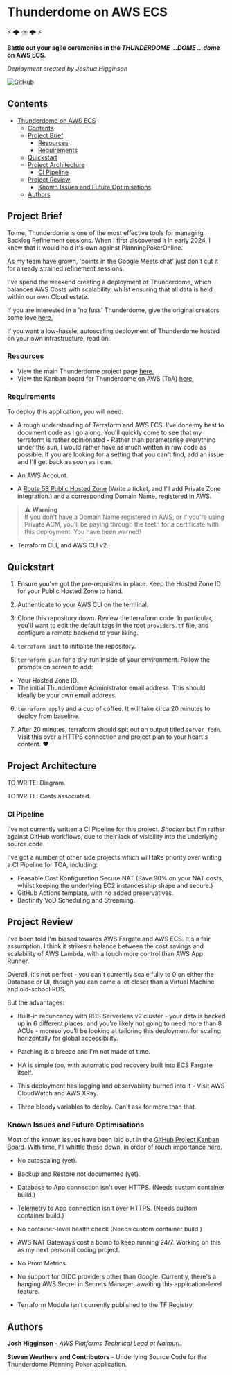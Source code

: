 [//]: # (Implicit Links Within Project)

[1]: https://thunderdome.dev/subscriptions/pricing   "Thunderdome Application Hosting"
[2]: https://github.com/StevenWeathers/thunderdome-planning-poker   "Thunderdome Source Code"
[3]: https://github.com/users/joshuahigginson1/projects/6/views/1   "TOA Kanban Board"
[4]: https://docs.aws.amazon.com/Route53/latest/DeveloperGuide/CreatingHostedZone.html "Creating a Public Hosted Zone"
[5]: https://docs.aws.amazon.com/Route53/latest/DeveloperGuide/domain-register.html "Registering a New Domain in AWS"

# Thunderdome on AWS ECS

⚡️ 🌩️ ⛈️ 🌩️ ⚡️

**Battle out your agile ceremonies in the *THUNDERDOME* *...DOME* *...dome* on AWS ECS.**

_Deployment created by Joshua Higginson_

![GitHub](https://img.shields.io/github/license/joshuahigginson1/thunderdome-on-ecs?style=flat-square)

## Contents

- [Thunderdome on AWS ECS](#thunderdome-on-aws-ecs)
  - [Contents](#contents)
  - [Project Brief](#project-brief)
    - [Resources](#resources)
    - [Requirements](#requirements)
  - [Quickstart](#quickstart)
  - [Project Architecture](#project-architecture)
    - [CI Pipeline](#ci-pipeline)
  - [Project Review](#project-review)
    - [Known Issues and Future Optimisations](#known-issues-and-future-optimisations)
  - [Authors](#authors)

## Project Brief

To me, Thunderdome is one of the most effective tools for managing Backlog Refinement sessions. When I first discovered it in early 2024, I knew that it would hold it's own against PlanningPokerOnline.

As my team have grown, 'points in the Google Meets chat' just don't cut it for already strained refinement sessions.

I've spend the weekend creating a deployment of Thunderdome, which balances AWS Costs with scalability, whilst ensuring that all data is held within our own Cloud estate.

If you are interested in a 'no fuss' Thunderdome, give the original creators some love [here.][1]

If you want a low-hassle, autoscaling deployment of Thunderdome hosted on your own infrastructure, read on. 

### Resources

- View the main Thunderdome project page [here.][2]
- View the Kanban board for Thunderdome on AWS (ToA) [here.][3]

### Requirements

To deploy this application, you will need:

- A rough understanding of Terraform and AWS ECS. I've done my best to document code as I go along. You'll quickly come to see that my terraform is rather opinionated - Rather than parameterise everything under the sun, I would rather have as much written in raw code as possible. If you are looking for a setting that you can't find, add an issue and I'll get back as soon as I can.

- An AWS Account.

- A [Route 53 Public Hosted Zone][4] (Write a ticket, and I'll add Private Zone integration.) and a corresponding Domain Name, [registered in AWS][5].

> ⚠️ **Warning**<br>
If you don't have a Domain Name registered in AWS, or if you're using Private ACM, you'll be paying through the teeth for a certificate with this deployment. You have been warned!

- Terraform CLI, and AWS CLI v2.


## Quickstart

1. Ensure you've got the pre-requisites in place. Keep the Hosted Zone ID for your Public Hosted Zone to hand.

2. Authenticate to your AWS CLI on the terminal.

3. Clone this repository down. Review the terraform code. In particular, you'll want to edit the default tags in the root `providers.tf` file, and configure a remote backend to your liking.

4. `terraform init` to initialise the repository.

5. `terraform plan` for a dry-run inside of your environment. Follow the prompts on screen to add:

- Your Hosted Zone ID.
- The initial Thunderdome Administrator email address. This should ideally be your own email address.

6. `terraform apply` and a cup of coffee. It will take circa 20 minutes to deploy from baseline.

7. After 20 minutes, terraform should spit out an output titled `server_fqdn`. Visit this over a HTTPS connection and project plan to your heart's content. ❤️


## Project Architecture

TO WRITE: Diagram.

TO WRITE: Costs associated.


### CI Pipeline

I've not currently written a CI Pipeline for this project. *Shocker* but I'm rather against GitHub workflows, due to their lack of visibility into the underlying source code.

I've got a number of other side projects which will take priority over writing a CI Pipeline for TOA, including:

- Feasable Cost Konfiguration Secure NAT (Save 90% on your NAT costs, whilst keeping the underlying EC2 instancesship shape and secure.)
- GitHub Actions template, with no added preservatives.
- Baofinity VoD Scheduling and Streaming.


## Project Review

I've been told I'm biased towards AWS Fargate and AWS ECS. It's a fair assumption. I think it strikes a balance between the cost savings and scalability of AWS Lambda, with a touch more control than AWS App Runner.

Overall, it's not perfect - you can't currently scale fully to 0 on either the Database or UI, though you can come a lot closer than a Virtual Machine and old-school RDS.

But the advantages:

- Built-in reduncancy with RDS Serverless v2 cluster - your data is backed up in 6 different places, and you're likely not going to need more than 8 ACUs - moreso you'll be looking at tailoring this deployment for scaling horizontally for global accessibility.

- Patching is a breeze and I'm not made of time.

- HA is simple too, with automatic pod recovery built into ECS Fargate itself.

- This deployment has logging and observability burned into it - Visit AWS CloudWatch and AWS XRay.

- Three bloody variables to deploy. Can't ask for more than that.


### Known Issues and Future Optimisations

Most of the known issues have been laid out in the [GitHub Project Kanban Board][3]. With time, I'll whittle these down, in order of rouch importance here.

- No autoscaling (yet).

- Backup and Restore not documented (yet).

- Database to App connection isn't over HTTPS. (Needs custom container build.)
- Telemetry to App connection isn't over HTTPS. (Needs custom container build.)
- No container-level health check (Needs custom container build.)

- AWS NAT Gateways cost a bomb to keep running 24/7. Working on this as my next personal coding project.

- No Prom Metrics.

- No support for OIDC providers other than Google. Currently, there's a hanging AWS Secret in Secrets Manager, awaiting this application-level feature.

- Terraform Module isn't currently published to the TF Registry.


## Authors

**Josh Higginson** - _AWS Platforms Technical Lead at Naimuri._

**Steven Weathers and Contributors** - Underlying Source Code for the Thunderdome Planning Poker application.